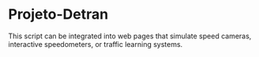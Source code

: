 # Projeto-Detran
This script can be integrated into web pages that simulate speed cameras, interactive speedometers, or traffic learning systems.
